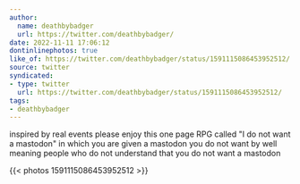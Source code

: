 ```yaml
---
author:
  name: deathbybadger
  url: https://twitter.com/deathbybadger/
date: 2022-11-11 17:06:12
dontinlinephotos: true
like_of: https://twitter.com/deathbybadger/status/1591115086453952512/
source: twitter
syndicated:
- type: twitter
  url: https://twitter.com/deathbybadger/status/1591115086453952512/
tags:
- deathbybadger
---
```


inspired by real events please enjoy this one page RPG called "I do not want a mastodon" in which you are given a mastodon you do not want by well meaning people who do not understand that you do not want a mastodon 

{{< photos 1591115086453952512 >}}